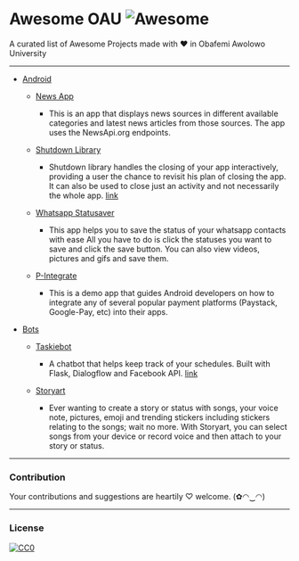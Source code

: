 # Awesome OAU ![Awesome](https://cdn.rawgit.com/sindresorhus/awesome/d7305f38d29fed78fa85652e3a63e154dd8e8829/media/badge.svg)
A curated list of Awesome Projects made with ❤ in Obafemi Awolowo University

---
- [Android](#android)
  - [News App](https://play.google.com/store/apps/details?id=ng.codebag.newsapp)
     * This is an app that displays news sources in different available categories and latest news articles from those sources.      The app uses the NewsApi.org endpoints.

  - [Shutdown Library](https://github.com/emmanuelkehinde/Shutdown)
    * Shutdown library handles the closing of your app interactively, providing a user the chance to revisit his plan of closing the app. It can also be used to close just an activity and not necessarily the whole app. [link](')

  - [Whatsapp Statusaver](https://play.google.com/store/apps/details?id=com.hashcode.whatsstatussaver)
    * This app helps you to save the status of your whatsapp contacts with ease 
      All you have to do is click the statuses you want to save and click the save button.
      You can also view videos, pictures and gifs and save them.


  - [P-Integrate](http://github.com/TaslimOseni/P-Integrate)
    * This is a demo app that guides Android developers on how to integrate any of several popular payment platforms (Paystack, Google-Pay, etc) into their apps.

- [Bots](#bot)
    - [Taskiebot](https://github.com/elseagle/taskiebot)
      * A chatbot that helps keep track of your schedules. Built with Flask, Dialogflow and Facebook API. [link]('')

    - [Storyart](https://t.co/eo7ERxVhkb)
      * Ever wanting to create a story or status with songs, your voice note, pictures, emoji and trending stickers including stickers relating to the songs; wait no more. With Storyart, you can select songs from your device or record voice and then attach to your story or status.

---
### Contribution
Your contributions and suggestions are heartily ♡ welcome. (✿◠‿◠)


---
### License
[![CC0](http://i.creativecommons.org/p/zero/1.0/88x31.png)](http://creativecommons.org/publicdomain/zero/1.0/)
